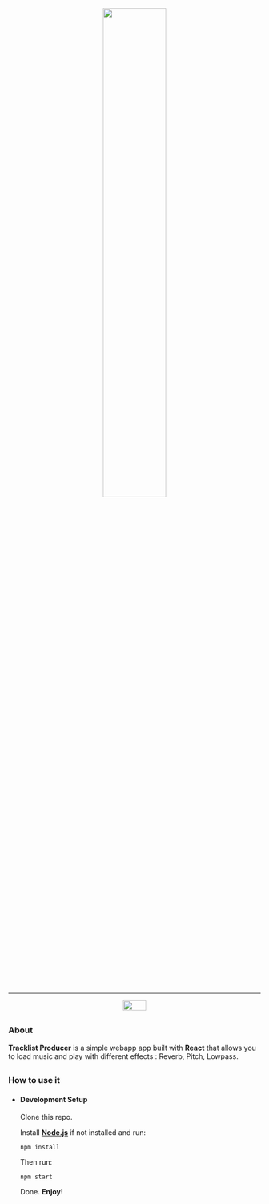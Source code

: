 <div align="center">
    <img src="https://i.ibb.co/QjSHzMX/tracklist.png" style="width:50%">
</div>

---

<div  align="center"  style="display:flex;justify-content:center">
    <img  src="https://i.ibb.co/hLG5qdm/tracklist-producer-web.png"  style="width:30%">
</div>


## 

### About

**Tracklist Producer** is a simple webapp app built with **React** that allows you to load music and play with different effects : Reverb, Pitch, Lowpass.

## 

### How to use it

- #### Development Setup

	Clone this repo.

	Install <a target="_blank" href="https://nodejs.org/">**Node.js**</a> if not installed and run:

	`npm install`

	Then run:
	
	`npm start`
	
	Done. **Enjoy!**
